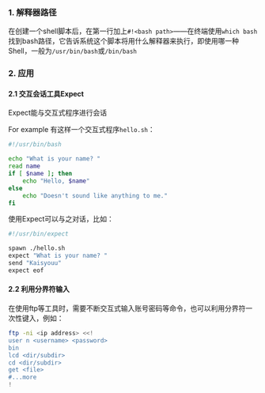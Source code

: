 ### 1. 解释器路径

在创建一个shell脚本后，在第一行加上`#!<bash path>`——在终端使用`which bash`找到bash路径，它告诉系统这个脚本将用什么解释器来执行，即使用哪一种Shell，一般为`/usr/bin/bash`或`/bin/bash`

### 2. 应用

#### 2.1 交互会话工具Expect

Expect能与交互式程序进行会话

For example 有这样一个交互式程序`hello.sh`：

```bash
#!/usr/bin/bash

echo "What is your name? "
read name
if [ $name ]; then
	echo "Hello, $name"
else
	echo "Doesn't sound like anything to me."
fi
```

使用Expect可以与之对话，比如：

```bash
#!/usr/bin/expect

spawn ./hello.sh
expect "What is your name? "
send "Kaisyouu"
expect eof
```



#### 2.2 利用分界符输入

在使用ftp等工具时，需要不断交互式输入账号密码等命令，也可以利用分界符一次性键入，例如：

```bash
ftp -ni <ip address> <<!
user n <username> <password>
bin
lcd <dir/subdir>
cd <dir/subdir>
get <file>
#...more
!
```



